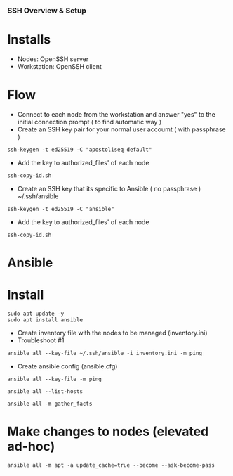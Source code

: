 ### SSH Overview & Setup

# Installs
- Nodes: OpenSSH server
- Workstation: OpenSSH client

# Flow
- Connect to each node from the workstation and answer "yes" to the initial connection prompt ( to find automatic way )
- Create an SSH key pair for your normal user accoumt ( with passphrase )
```
ssh-keygen -t ed25519 -C "apostoliseq default"
```
- Add the key to authorized_files' of each node
```
ssh-copy-id.sh
```
- Create an SSH key that its specific to Ansible ( no passphrase ) ~/.ssh/ansible
```
ssh-keygen -t ed25519 -C "ansible"
```
- Add the key to authorized_files' of each node
```
ssh-copy-id.sh
```

# Ansible

# Install
```
sudo apt update -y
sudo apt install ansible
```
- Create inventory file with the nodes to be managed (inventory.ini)
- Troubleshoot #1
```
ansible all --key-file ~/.ssh/ansible -i inventory.ini -m ping
```
- Create ansible config (ansible.cfg)
```
ansible all --key-file -m ping
```
```
ansible all --list-hosts
```
```
ansible all -m gather_facts
```

# Make changes to nodes (elevated ad-hoc)
```
ansible all -m apt -a update_cache=true --become --ask-become-pass
```